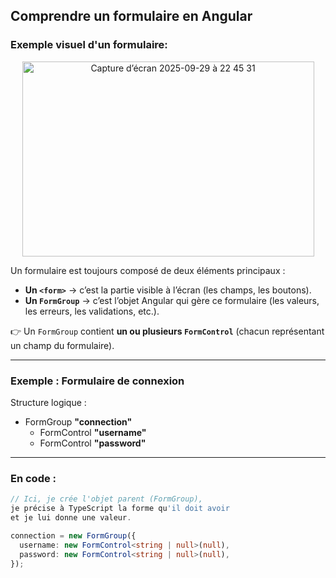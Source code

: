 ## Comprendre un formulaire en Angular

### Exemple visuel d'un formulaire:

<p align="center">
<img width="467" height="312" alt="Capture d’écran 2025-09-29 à 22 45 31" src="https://github.com/user-attachments/assets/cc96f02d-b567-43ec-b601-4b53666d076e" />
</p>

Un formulaire est toujours composé de deux éléments principaux :  

- **Un `<form>`** → c’est la partie visible à l’écran (les champs, les boutons).  
- **Un `FormGroup`** → c’est l’objet Angular qui gère ce formulaire (les valeurs, les erreurs, les validations, etc.).  

👉 Un `FormGroup` contient **un ou plusieurs `FormControl`** (chacun représentant un champ du formulaire).  

---

### Exemple : Formulaire de connexion

Structure logique :  

- FormGroup **"connection"**  
  - FormControl **"username"**  
  - FormControl **"password"**  

---

### En code :

```ts
// Ici, je crée l'objet parent (FormGroup),
je précise à TypeScript la forme qu'il doit avoir 
et je lui donne une valeur.

connection = new FormGroup({
  username: new FormControl<string | null>(null),
  password: new FormControl<string | null>(null),
});
```

